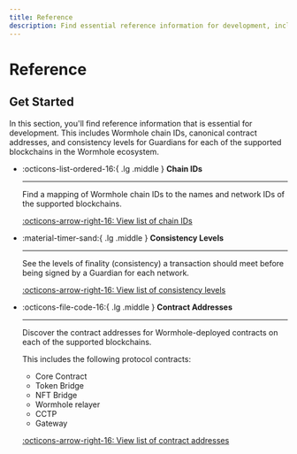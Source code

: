 ```yaml
---
title: Reference
description: Find essential reference information for development, including canonical contract addresses, Wormhole chain IDs, and consistency levels for Guardians.
---
```


# Reference

## Get Started

In this section, you'll find reference information that is essential for development. This includes Wormhole chain IDs, canonical contract addresses, and consistency levels for Guardians for each of the supported blockchains in the Wormhole ecosystem.

<div class="grid cards" markdown>

-   :octicons-list-ordered-16:{ .lg .middle } **Chain IDs**

    ---

    Find a mapping of Wormhole chain IDs to the names and network IDs of the supported blockchains.

    [:octicons-arrow-right-16: View list of chain IDs](/build/reference/chain-ids/)

-   :material-timer-sand:{ .lg .middle } **Consistency Levels**

    ---

    See the levels of finality (consistency) a transaction should meet before being signed by a Guardian for each network.

    [:octicons-arrow-right-16: View list of consistency levels](/build/reference/consistency-levels/)

-   :octicons-file-code-16:{ .lg .middle } **Contract Addresses**

    ---

    Discover the contract addresses for Wormhole-deployed contracts on each of the supported blockchains.

    This includes the following protocol contracts:

    - Core Contract
    - Token Bridge
    - NFT Bridge
    - Wormhole relayer
    - CCTP
    - Gateway

    [:octicons-arrow-right-16: View list of contract addresses](/build/reference/contract-addresses/)

</div>
